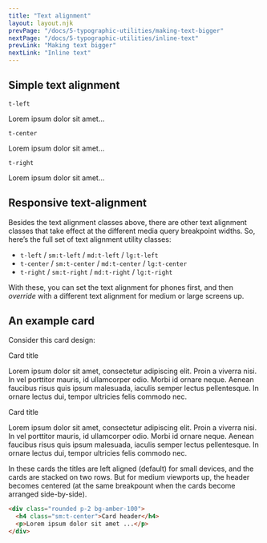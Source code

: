 ```yaml
---
title: "Text alignment"
layout: layout.njk
prevPage: "/docs/5-typographic-utilities/making-text-bigger"
nextPage: "/docs/5-typographic-utilities/inline-text"
prevLink: "Making text bigger"
nextLink: "Inline text"
---
```


## Simple text alignment

<p><code>t-left</code></p>
<p class="t-left">Lorem ipsum dolor sit amet...</p>

<p><code>t-center</code></p>
<p class="t-center">Lorem ipsum dolor sit amet...</p>

<p><code>t-right</code></p>
<p class="t-right">Lorem ipsum dolor sit amet...</p>

## Responsive text-alignment

Besides the text alignment classes above, there are other text alignment classes that take effect at the different media query breakpoint widths. So, here’s the full set of text alignment utility classes:

* `t-left` / `sm:t-left` / `md:t-left` / `lg:t-left`
* `t-center` / `sm:t-center` / `md:t-center` / `lg:t-center`
* `t-right` / `sm:t-right` / `md:t-right` / `lg:t-right`

With these, you can set the text alignment for phones first, and then _override_ with a different text alignment for medium or large screens up.

## An example card

Consider this card design:

<div class="mb-2 grid gap-3 sm:equal-2-cols">
  <div>
    <div class="rounded p-2 bg-amber-100">
      <p class="h4 mb-1 sm:t-center">Card title</p>
      <p class="mb-0">Lorem ipsum dolor sit amet, consectetur adipiscing elit. Proin a viverra nisi. In vel porttitor mauris, id ullamcorper odio. Morbi id ornare neque. Aenean faucibus risus quis ipsum malesuada, iaculis semper lectus pellentesque. In ornare lectus dui, tempor ultricies felis commodo nec.</p>
    </div>
  </div>
  <div>
    <div class="rounded p-2 bg-amber-100">
      <p class="h4 mb-1 sm:t-center">Card title</p>
      <p class="mb-0">Lorem ipsum dolor sit amet, consectetur adipiscing elit. Proin a viverra nisi. In vel porttitor mauris, id ullamcorper odio. Morbi id ornare neque. Aenean faucibus risus quis ipsum malesuada, iaculis semper lectus pellentesque. In ornare lectus dui, tempor ultricies felis commodo nec.</p>
    </div>    
  </div>
</div>

In these cards the titles are left aligned (default) for small devices, and the cards are stacked on two rows. But for medium viewports up, the header becomes centered (at the same breakpount when the cards become arranged side-by-side).

```html
<div class="rounded p-2 bg-amber-100">
  <h4 class="sm:t-center">Card header</h4>
  <p>Lorem ipsum dolor sit amet ...</p>
</div>
```
